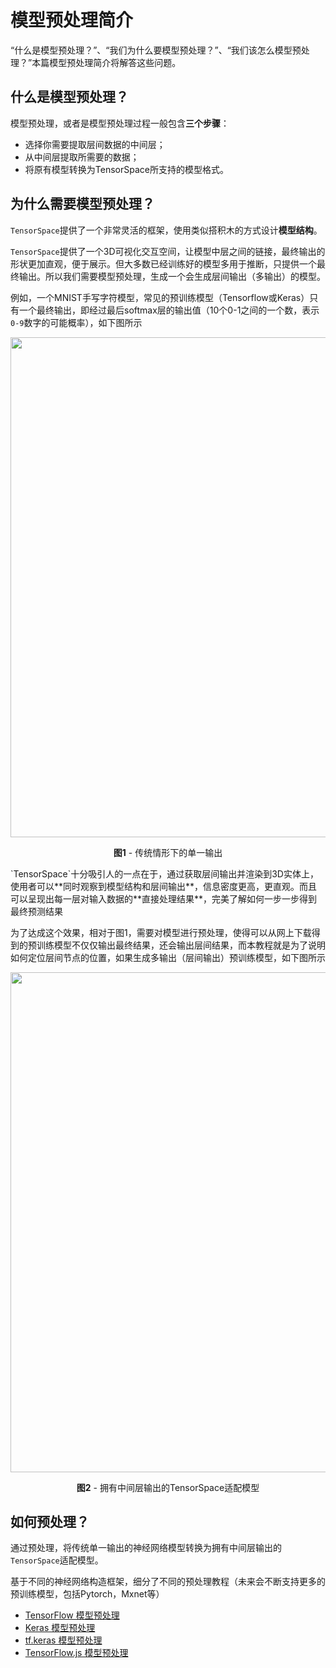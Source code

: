 # 模型预处理简介

“什么是模型预处理？”、“我们为什么要模型预处理？”、“我们该怎么模型预处理？”本篇模型预处理简介将解答这些问题。

## 什么是模型预处理？

模型预处理，或者是模型预处理过程一般包含**三个步骤**：

* 选择你需要提取层间数据的中间层；
* 从中间层提取所需要的数据；
* 将原有模型转换为TensorSpace所支持的模型格式。

## 为什么需要模型预处理？

`TensorSpace`提供了一个非常灵活的框架，使用类似搭积木的方式设计**模型结构**。

`TensorSpace`提供了一个3D可视化交互空间，让模型中层之间的链接，最终输出的形状更加直观，便于展示。但大多数已经训练好的模型多用于推断，只提供一个最终输出。所以我们需要模型预处理，生成一个会生成层间输出（多输出）的模型。

例如，一个MNIST手写字符模型，常见的预训练模型（Tensorflow或Keras）只有一个最终输出，即经过最后softmax层的输出值（10个0-1之间的一个数，表示`0-9`数字的可能概率），如下图所示

<p align="center">
<img width=800 src="https://github.com/zchholmes/tsp_image/blob/master/General/intro_preprocess_s_zh.png">
</p>
<p align="center">
<b>图1</b> - 传统情形下的单一输出
</p>
`TensorSpace`十分吸引人的一点在于，通过获取层间输出并渲染到3D实体上，使用者可以**同时观察到模型结构和层间输出**，信息密度更高，更直观。而且可以呈现出每一层对输入数据的**直接处理结果**，完美了解如何一步一步得到最终预测结果

为了达成这个效果，相对于图1，需要对模型进行预处理，使得可以从网上下载得到的预训练模型不仅仅输出最终结果，还会输出层间结果，而本教程就是为了说明如何定位层间节点的位置，如果生成多输出（层间输出）预训练模型，如下图所示

<p align="center">
<img width=800 src="https://github.com/zchholmes/tsp_image/blob/master/General/intro_preprocess_m_zh.png">
</p> 
<p align="center">
<b>图2</b> - 拥有中间层输出的TensorSpace适配模型
</p>

## 如何预处理？

通过预处理，将传统单一输出的神经网络模型转换为拥有中间层输出的`TensorSpace`适配模型。

基于不同的神经网络构造框架，细分了不同的预处理教程（未来会不断支持更多的预训练模型，包括Pytorch，Mxnet等）

* [TensorFlow 模型预处理](https://github.com/syt123450/tensorspace/blob/master/docs/preprocess/TensorFlow/README.md)
* [Keras 模型预处理](https://github.com/syt123450/tensorspace/blob/master/docs/preprocess/Keras/README.md)
* [tf.keras 模型预处理](https://github.com/syt123450/tensorspace/blob/master/docs/preprocess/tfKeras/README.md)
* [TensorFlow.js 模型预处理](https://github.com/syt123450/tensorspace/blob/master/docs/preprocess/TensorFlowJS/README.md)